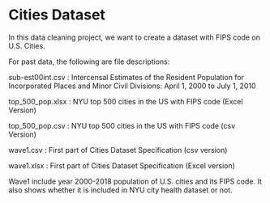# Cities Dataset

In this data cleaning project, we want to create a dataset with FIPS code on U.S. Cities.

For past data, the following are file descriptions:

sub-est00int.csv : Intercensal Estimates of the Resident Population for Incorporated Places and Minor Civil Divisions: April 1, 2000 to July 1, 2010

top_500_pop.xlsx : NYU top 500 cities in the US with FIPS code (Excel Version)

top_500_pop.csv : NYU top 500 cities in the US with FIPS code (csv Version)

wave1.csv : First part of Cities Dataset Specification (csv version)

wave1.xlsx : First part of Cities Dataset Specification (Excel version)

Wave1 include year 2000-2018 population of U.S. cities and its FIPS code. It also shows whether it is included in NYU city health dataset or not.
